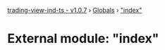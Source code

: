 [trading-view-ind-ts - v1.0.7](../README.md) › [Globals](../globals.md) › ["index"](_index_.md)

# External module: "index"


